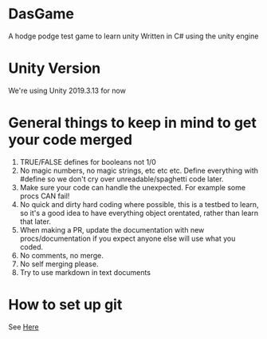 # DasGame

A hodge podge test game to learn unity
Written in C# using the unity engine

# Unity Version
We're using Unity 2019.3.13 for now

# General things to keep in mind to get your code merged
1. TRUE/FALSE defines for booleans not 1/0
2. No magic numbers, no magic strings, etc etc etc. Define everything with #define so we don't cry over unreadable/spaghetti code later.
3. Make sure your code can handle the unexpected. For example some procs CAN fail!
4. No quick and dirty hard coding where possible, this is a testbed to learn, so it's a good idea to have everything object orentated, rather than learn that later.
5. When making a PR, update the documentation with new procs/documentation if you expect anyone else will use what you coded.
6. No comments, no merge.
7. No self merging please.
8. Try to use markdown in text documents

# How to set up git
See [Here](How_to_setup_git.md)
